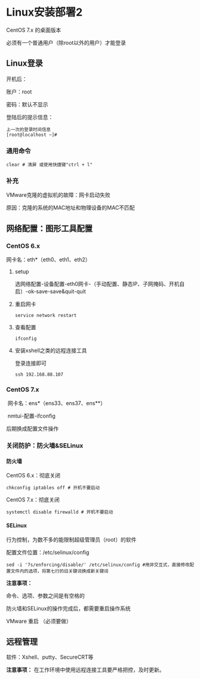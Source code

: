 # Linux安装部署2

CentOS 7.x 的桌面版本

必须有一个普通用户（除root以外的用户）才能登录

## Linux登录

开机后：

账户：root

密码：默认不显示

登陆后的提示信息：

~~~shell
上一次的登录时间信息
[root@localhost ~]#
~~~

### 通用命令

~~~shell
clear # 清屏 或使用快捷键"ctrl + l"
~~~

### 补充

VMware克隆的虚拟机的故障：网卡启动失败

原因：克隆的系统的MAC地址和物理设备的MAC不匹配

## 网络配置：图形工具配置

### CentOS 6.x

网卡名：eth*（eth0、eth1、eth2）

1.  setup

    选网络配置-设备配置-eth0网卡-（手动配置、静态IP、子网掩码、开机自启）-ok-save-save&quit-quit

2.  重启网卡

    ~~~shell
    service network restart
    ~~~

3.  查看配置

    ~~~shell
    ifconfig
    ~~~

4.  安装xshell之类的远程连接工具

    登录连接即可

    ~~~shell
    ssh 192.168.88.107
    ~~~

### CentOS 7.x

​    网卡名：ens*（ens33、ens37、ens**）

​	nmtui-配置-ifconfig

后期换成配置文件操作

### 关闭防护：防火墙&SELinux

#### 防火墙

CentOS 6.x：彻底关闭

~~~shell
chkconfig iptables off # 开机不要启动
~~~

CentOS 7.x：彻底关闭

~~~shell
systemctl disable firewalld # 开机不要启动
~~~

#### SELinux

行为控制，为数不多的能限制超级管理员（root）的软件

配置文件位置：/etc/selinux/config

~~~shell
sed -i '7s/enforcing/disable/' /etc/selinux/config #用非交互式，直接修改配置文件内的选项，将第七行的旧关键词换成新关键词
~~~

**注意事项：**

命令、选项、参数之间是有空格的

防火墙和SELinux的操作完成后，都需要重启操作系统

VMware 重启 （必须要做）

## 远程管理

软件：Xshell、putty、SecureCRT等

**注意事项：** 在工作环境中使用远程连接工具要严格把控，及时更新。